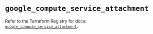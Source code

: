# `google_compute_service_attachment`

Refer to the Terraform Registry for docs: [`google_compute_service_attachment`](https://registry.terraform.io/providers/hashicorp/google-beta/5.43.0/docs/resources/google_compute_service_attachment).
